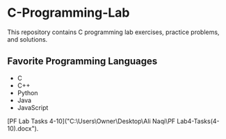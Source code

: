 # C-Programming-Lab
This repository contains C programming lab exercises, practice problems, and solutions.  

## Favorite Programming Languages
- C
- C++
- Python
- Java
- JavaScript

 [PF Lab Tasks 4-10]("C:\Users\Owner\Desktop\Ali Naqi\PF Lab4-Tasks(4-10).docx").
